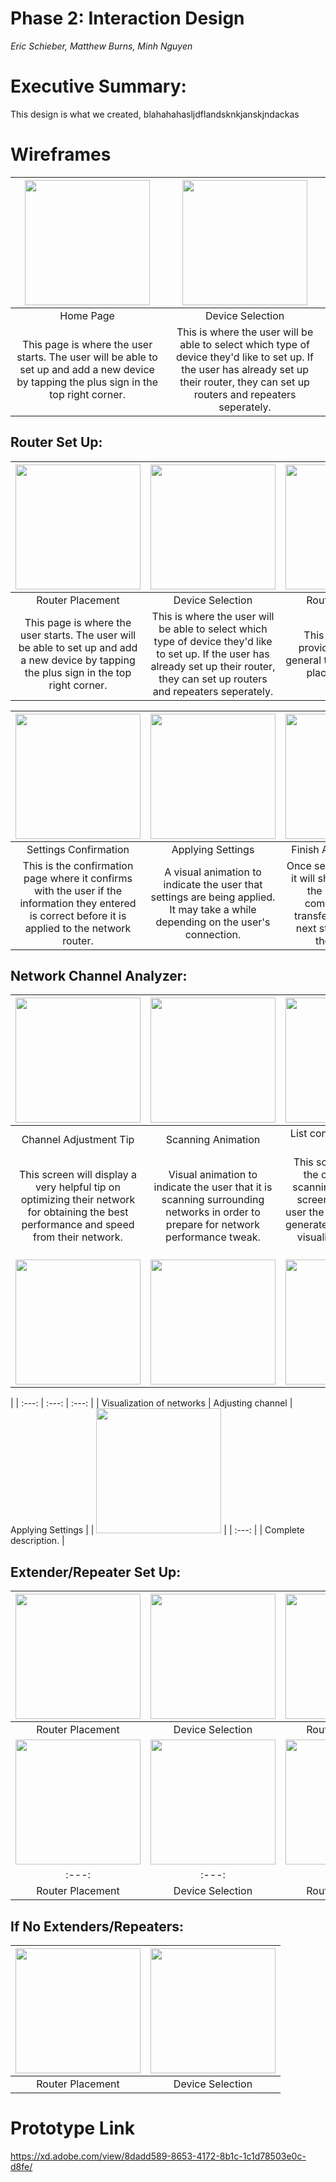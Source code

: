 # Phase 2: Interaction Design

*Eric Schieber, Matthew Burns, Minh Nguyen*

# Executive Summary: 
This design is what we created, blahahahasljdflandsknkjanskjndackas

# Wireframes

|<img src="https://i.imgur.com/WYaJ90x.png" width="200"> | <img src="https://i.imgur.com/8MxKVMy.png" width="200"> |
| :---: | :---: |
| Home Page  | Device Selection |
| This page is where the user starts. The user will be able to set up and add a new device by tapping the plus sign in the top right corner. | This is where the user will be able to select which type of device they'd like to set up. If the user has already set up their router, they can set up routers and repeaters seperately. | This page will then provide the user with general tips as to where to place their router. |

## Router Set Up:

| <img src="https://i.imgur.com/q9JpQFC.png" width="200"> |  <img src="https://i.imgur.com/qOXDCon.png" width="200"> |  <img src="https://i.imgur.com/DJpfT6F.png" width="200"> |
| :---: | :---: | :---: |
| Router Placement | Device Selection | Router Placement |
| This page is where the user starts. The user will be able to set up and add a new device by tapping the plus sign in the top right corner. | This is where the user will be able to select which type of device they'd like to set up. If the user has already set up their router, they can set up routers and repeaters seperately. | This page will then provide the user with general tips as to where to place their router. |

| <img src="https://i.imgur.com/Zo1GLCv.png" width="200"> |  <img src="https://i.imgur.com/t2svZsw.png" width="200"> |  <img src="https://i.imgur.com/M7ok27L.png" width="200"> |
| :---: | :---: | :---: |
| Settings Confirmation | Applying Settings | Finish Applying Settings |
| This is the confirmation page where it confirms with the user if the information they entered is correct before it is applied to the network router. | A visual animation to indicate the user that settings are being applied. It may take a while depending on the user's connection. | Once settings are applied, it will show the user that the initial setup is complete and may transfer the user to the next step in setting up their network. |

## Network Channel Analyzer:

| <img src="https://i.imgur.com/Al4JpIF.png" width="200"> |  <img src="https://i.imgur.com/zjj4qUr.png" width="200"> |  <img src="https://i.imgur.com/JhGx0uZ.png" width="200"> |
| :---: | :---: | :---: |
| Channel Adjustment Tip | Scanning Animation | List containing networks info |
| This screen will display a very helpful tip on optimizing their network for obtaining the best performance and speed from their network. | Visual animation to indicate the user that it is scanning surrounding networks in order to prepare for network performance tweak. | This screen will display the outcome of the scanning from previous screen. It will give the user the option to view the generated graph for better visualization of whats going on. |
| <img src="https://i.imgur.com/we4jkr8.png" width="200"> |  <img src="https://i.imgur.com/Vr31Bu3.png" width="200"> |  <img src="https://i.imgur.com/t2svZsw.png" width="200"> 
|
| :---: | :---: | :---: |
| Visualization of networks | Adjusting channel | Applying Settings |
| <img src="https://i.imgur.com/z13uyk1.png" width="200"> |
| :---: |
| Complete description. |
## Extender/Repeater Set Up:
| <img src="https://i.imgur.com/Y7pOJ97.png" width="200"> |  <img src="https://i.imgur.com/qYBpy5z.png" width="200"> |  <img src="https://i.imgur.com/or7vZJN.png" width="200"> |
| :---: | :---: | :---: |
| Router Placement | Device Selection | Router Placement |
| <img src="https://i.imgur.com/VfXYdVK.png" width="200"> |  <img src="https://i.imgur.com/urZotAE.png" width="200"> |  <img src="https://i.imgur.com/TAtP6Oh.png" width="200"> |
| :---: | :---: | :---: |
| Router Placement | Device Selection | Router Placement|

## If No Extenders/Repeaters:
| <img src="https://i.imgur.com/urZotAE.png" width="200"> |  <img src="https://i.imgur.com/TAtP6Oh.png" width="200"> |
| :---: | :---: |
| Router Placement | Device Selection |

# Prototype Link
https://xd.adobe.com/view/8dadd589-8653-4172-8b1c-1c1d78503e0c-d8fe/

